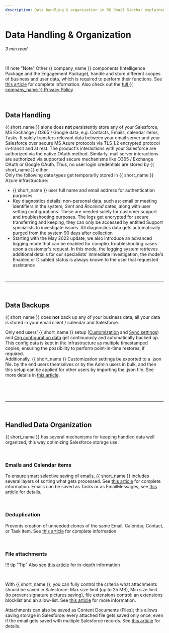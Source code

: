 ```yaml
---
description: Data handling & organization in RG Email Sidebar explained
---
```

# Data Handling & Organization  
  

*3 min read*  

<!-- ShareThis BEGIN --> 
<div class="addthis_inline_share_toolbox"></div>
<!-- End ShareThis --> 

&nbsp;

!!! note "Note"
    Other {{ company_name }} components (Intelligence Package and the Engagement Package), handle and store different scopes of business and user data, which is required to perform their functions. See [this article](https://docs.revenuegrid.com/articles/Privacy-and-Security/#product-specific_privacy_terms) for complete information. Also check out the [full {{ company_name }} Privacy Policy](https://revenuegrid.com/privacy-policy/)

&nbsp;
## Data Handling

{{ short_name }} alone does **not** persistently store any of your Salesforce, MS Exchange / O365 / Google data, e.g. Contacts, Emails, calendar items, Tasks. It solely transfers relevant data between your email server and your Salesforce over secure MS Azure protocols via TLS 1.2 encrypted protocol in-transit and at rest. The product's interactions with your Salesforce are authorized via the native OAuth method. Similarly, mail server interactions are authorized via supported secure mechanisms like O365 / Exchange OAuth or Google OAuth. Thus, no user login credentials are stored by {{ short_name }} either.  
Only the following data types get temporarily stored in {{ short_name }} Azure infrastructure:  

- {{ short_name }} user full name and email address for authentication purposes
- Key diagnostics details: non-personal data, such as: email or meeting identifiers in the system, *Sent* and *Received* dates, along with user setting configurations. These are needed solely for customer support and troubleshooting purposes. The logs get encrypted for secure transferring and keeping, they can only be accessed by entitled Support specialists to investigate issues. All diagnostics data gets automatically purged from the system 90 days after collection
- Starting with the May 2022 update, we also introduce an advanced logging mode that can be enabled for complex troubleshooting cases upon a customer's request. In this mode, the logging system retrieves additional details for our specialists' immediate investigation, the mode's Enabled or Disabled status is always known to the user that requested assistance  

&nbsp;
* * *
&nbsp;

## Data Backups

{{ short_name }} does **not** back up any of your business data, all your data is stored in your email client / calendar and Salesforce.  


Only end users’ {{ short_name }} setup ([Customization](../Customization-Settings-Explained/) and [Sync settings](../Configuring-Activities-Synchronization-Settings/)) and [Org configuration data](../Managing-Organizations-via-the-Admin-Panel/) get continuously and automatically backed up. This config data is kept in the infrastructure as multiple timestamped copies, ensuring the possibility to perform point-in-time restores, if required.  
Additionally, {{ short_name }} Customization settings be exported to a .json file. by the end users themselves or by the Admin users in bulk, and then this setup can be applied for other users by importing the .json file. See more details in [this article](../Managing-Email-Sidebar-Customizations/).

&nbsp;

&nbsp;

* * *

&nbsp;

## Handled Data Organization

{{ short_name }} has several mechanisms for keeping handled data well organized, this way optimizing Salesforce storage use:


&nbsp;

### Emails and Calendar items

To ensure smart selective saving of emails, {{ short_name }} includes several layers of sorting what gets processed. See [this article](../Saving-Emails-in-Salesforce-1.-Function-Overview/#under_the_hood_mechanisms_and_special_patterns_applied_on_emails_saving) for complete information. Emails can be saved as Tasks or as EmailMessages, see [this article](../Saving-Emails-in-Salesforce-2.-Ways-to-Save-an-Email-%28Adaptive-view%29/#11_emails_saved_as_emailmessages_vs_emails_saved_as_tasks) for details.

&nbsp;

### Deduplication

Prevents creation of unneeded clones of the same Email, Calendar, Contact, or Task item. See [this article](../Item-Deduplication-Mechanisms/) for complete information.

&nbsp;

### File attachments

!!! tip "Tip"
    Also see [this article](../Attachments-Handling-(Advanced)/) for in-depth information

&nbsp;

With {{ short_name }}, you can fully control the criteria what attachments should be saved in Salesforce: Max size limit (up to 25 MB), Min size limit (to prevent signature pictures saving), file extensions control: an extensions blocklist and an allow-list. See [this article](../Attachments-Handling-%28Basic%29/#special_considerations_applied_on_calendar_item_attachments_saving) for more information.

Attachments can also be saved as Content Documents (Files); this allows saving storage in Salesforce: every attached file gets saved only once, even if the email gets saved with multiple Salesforce records. See [this article](../Configure-Attachments-Saving-in-Salesforce/) for details.

&nbsp;